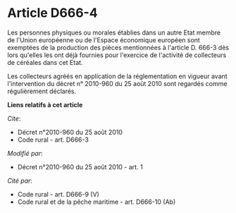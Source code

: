 # Article D666-4

Les personnes physiques ou morales établies dans un autre Etat membre de l'Union européenne ou de l'Espace économique
européen sont exemptées de la production des pièces mentionnées à l'article D. 666-3 dès lors qu'elles les ont déjà fournies
pour l'exercice de l'activité de collecteurs de céréales dans cet Etat. 

Les collecteurs agréés en application de la réglementation en vigueur avant l'intervention du 
décret n° 2010-960 du 25 août 2010
sont regardés comme régulièrement déclarés.

**Liens relatifs à cet article**

_Cite_:

  - Décret n°2010-960 du 25 août 2010
  - Code rural - art. D666-3

_Modifié par_:

  - Décret n°2010-960 du 25 août 2010 - art. 1

_Cité par_:

  - Code rural - art. D666-9 (V)
  - Code rural et de la pêche maritime - art. D666-10 (Ab)
